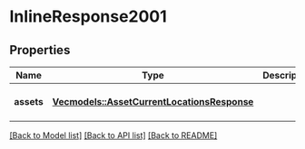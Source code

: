 # InlineResponse2001

## Properties
Name | Type | Description | Notes
------------ | ------------- | ------------- | -------------
**assets** | [**Vec<models::AssetCurrentLocationsResponse>**](AssetCurrentLocationsResponse.md) |  | [optional] [default to None]

[[Back to Model list]](../README.md#documentation-for-models) [[Back to API list]](../README.md#documentation-for-api-endpoints) [[Back to README]](../README.md)


